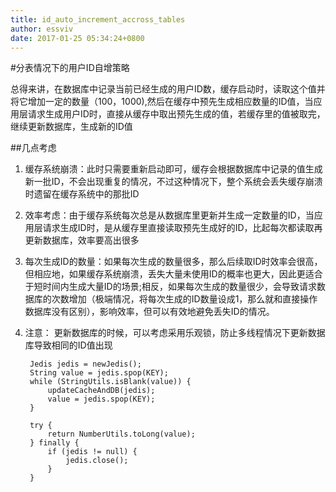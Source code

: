 ```yaml
---
title: id_auto_increment_accross_tables
author: essviv
date: 2017-01-25 05:34:24+0800
---
```


#分表情况下的用户ID自增策略

总得来讲，在数据库中记录当前已经生成的用户ID数，缓存启动时，读取这个值并将它增加一定的数量（100，1000),然后在缓存中预先生成相应数量的ID值，当应用层请求生成用户ID时，直接从缓存中取出预先生成的值，若缓存里的值被取完，继续更新数据库，生成新的ID值

##几点考虑
1. 缓存系统崩溃：此时只需要重新启动即可，缓存会根据数据库中记录的值生成新一批ID，不会出现重复的情况，不过这种情况下，整个系统会丢失缓存崩溃时遗留在缓存系统中的那批ID

2. 效率考虑：由于缓存系统每次总是从数据库里更新并生成一定数量的ID，当应用层请求生成ID时，是从缓存里直接读取预先生成好的ID，比起每次都读取再更新数据库，效率要高出很多

3. 每次生成ID的数量：如果每次生成的数量很多，那么后续取ID时效率会很高，但相应地，如果缓存系统崩溃，丢失大量未使用ID的概率也更大，因此更适合于短时间内生成大量ID的场景;相反，如果每次生成的数量很少，会导致请求数据库的次数增加（极端情况，将每次生成的ID数量设成1，那么就和直接操作数据库没有区别），影响效率，但可以有效地避免丢失ID的情况。

4. 注意： 更新数据库的时候，可以考虑采用乐观锁，防止多线程情况下更新数据库导致相同的ID值出现

		Jedis jedis = newJedis();
        String value = jedis.spop(KEY);
        while (StringUtils.isBlank(value)) {
            updateCacheAndDB(jedis);
            value = jedis.spop(KEY);
        }

        try {
            return NumberUtils.toLong(value);
        } finally {
            if (jedis != null) {
                jedis.close();
            }
        }